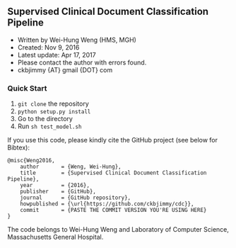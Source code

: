 ## Supervised Clinical Document Classification Pipeline

- Written by Wei-Hung Weng (HMS, MGH)
- Created: Nov 9, 2016
- Latest update: Apr 17, 2017
- Please contact the author with errors found.
- ckbjimmy {AT} gmail {DOT} com

### Quick Start

1. `git clone` the repository
2. `python setup.py install`
3. Go to the directory
4. Run `sh test_model.sh`

If you use this code, please kindly cite the GitHub project (see below for Bibtex):

```
@misc{Weng2016,
	author       = {Weng, Wei-Hung},
	title        = {Supervised Clinical Document Classification Pipeline},
	year         = {2016},
	publisher    = {GitHub},
	journal      = {GitHub repository},
	howpublished = {\url{https://github.com/ckbjimmy/cdc}},
	commit       = {PASTE THE COMMIT VERSION YOU'RE USING HERE}
}
```

The code belongs to Wei-Hung Weng and Laboratory of Computer Science, Massachusetts General Hospital.